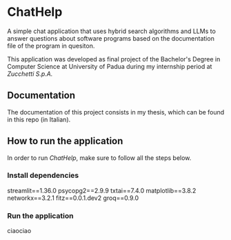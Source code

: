 # ChatHelp
A simple chat application that uses hybrid search algorithms and LLMs to answer questions about software programs based on the documentation file of the program in quesiton.

This application was developed as final project of the Bachelor's Degree in Computer Science at University of Padua during my internship period at _Zucchetti S.p.A._

## Documentation
The documentation of this project consists in my thesis, which can be found in this repo (in Italian).

## How to run the application
In order to run _ChatHelp_, make sure to follow all the steps below.

### Install dependencies
streamlit==1.36.0
psycopg2==2.9.9
txtai==7.4.0
matplotlib==3.8.2
networkx==3.2.1
fitz==0.0.1.dev2
groq==0.9.0

### Run the application
ciaociao
